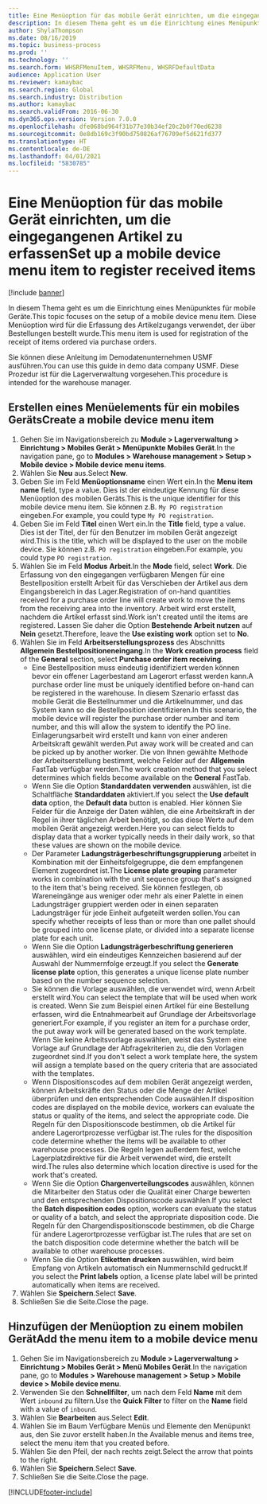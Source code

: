 ```yaml
---
title: Eine Menüoption für das mobile Gerät einrichten, um die eingegangenen Artikel zu erfassen
description: In diesem Thema geht es um die Einrichtung eines Menüpunktes für mobile Geräte.
author: ShylaThompson
ms.date: 08/16/2019
ms.topic: business-process
ms.prod: ''
ms.technology: ''
ms.search.form: WHSRFMenuItem, WHSRFMenu, WHSRFDefaultData
audience: Application User
ms.reviewer: kamaybac
ms.search.region: Global
ms.search.industry: Distribution
ms.author: kamaybac
ms.search.validFrom: 2016-06-30
ms.dyn365.ops.version: Version 7.0.0
ms.openlocfilehash: dfe068bd964f31b77e30b34ef20c2b0f70ed6238
ms.sourcegitcommit: 0e8db169c3f90bd750826af76709ef5d621fd377
ms.translationtype: HT
ms.contentlocale: de-DE
ms.lasthandoff: 04/01/2021
ms.locfileid: "5830785"
---
```

# <a name="set-up-a-mobile-device-menu-item-to-register-received-items"></a><span data-ttu-id="f6052-103">Eine Menüoption für das mobile Gerät einrichten, um die eingegangenen Artikel zu erfassen</span><span class="sxs-lookup"><span data-stu-id="f6052-103">Set up a mobile device menu item to register received items</span></span>

[!include [banner](../../includes/banner.md)]

<span data-ttu-id="f6052-104">In diesem Thema geht es um die Einrichtung eines Menüpunktes für mobile Geräte.</span><span class="sxs-lookup"><span data-stu-id="f6052-104">This topic focuses on the setup of a mobile device menu item.</span></span> <span data-ttu-id="f6052-105">Diese Menüoption wird für die Erfassung des Artikelzugangs verwendet, der über Bestellungen bestellt wurde.</span><span class="sxs-lookup"><span data-stu-id="f6052-105">This menu item is used for registration of the receipt of items ordered via purchase orders.</span></span> 

<span data-ttu-id="f6052-106">Sie können diese Anleitung im Demodatenunternehmen USMF ausführen.</span><span class="sxs-lookup"><span data-stu-id="f6052-106">You can use this guide in demo data company USMF.</span></span> <span data-ttu-id="f6052-107">Diese Prozedur ist für die Lagerverwaltung vorgesehen.</span><span class="sxs-lookup"><span data-stu-id="f6052-107">This procedure is intended for the warehouse manager.</span></span>


## <a name="create-a-mobile-device-menu-item"></a><span data-ttu-id="f6052-108">Erstellen eines Menüelements für ein mobiles Geräts</span><span class="sxs-lookup"><span data-stu-id="f6052-108">Create a mobile device menu item</span></span>
1. <span data-ttu-id="f6052-109">Gehen Sie im Navigationsbereich zu **Module > Lagerverwaltung > Einrichtung > Mobiles Gerät > Menüpunkte Mobiles Gerät**.</span><span class="sxs-lookup"><span data-stu-id="f6052-109">In the navigation pane, go to **Modules > Warehouse management > Setup > Mobile device > Mobile device menu items**.</span></span>
2. <span data-ttu-id="f6052-110">Wählen Sie **Neu** aus.</span><span class="sxs-lookup"><span data-stu-id="f6052-110">Select **New**.</span></span>
3. <span data-ttu-id="f6052-111">Geben Sie im Feld **Menüoptionsname** einen Wert ein.</span><span class="sxs-lookup"><span data-stu-id="f6052-111">In the **Menu item name** field, type a value.</span></span> <span data-ttu-id="f6052-112">Dies ist der eindeutige Kennung für diese Menüoption des mobilen Geräts.</span><span class="sxs-lookup"><span data-stu-id="f6052-112">This is the unique identifier for this mobile device menu item.</span></span> <span data-ttu-id="f6052-113">Sie können z.B. `My PO registration` eingeben.</span><span class="sxs-lookup"><span data-stu-id="f6052-113">For example, you could type `My PO registration`.</span></span>  
4. <span data-ttu-id="f6052-114">Geben Sie im Feld **Titel** einen Wert ein.</span><span class="sxs-lookup"><span data-stu-id="f6052-114">In the **Title** field, type a value.</span></span> <span data-ttu-id="f6052-115">Dies ist der Titel, der für den Benutzer im mobilen Gerät angezeigt wird.</span><span class="sxs-lookup"><span data-stu-id="f6052-115">This is the title, which will be displayed to the user on the mobile device.</span></span> <span data-ttu-id="f6052-116">Sie können z.B. `PO registration` eingeben.</span><span class="sxs-lookup"><span data-stu-id="f6052-116">For example, you could type `PO registration`.</span></span>  
5. <span data-ttu-id="f6052-117">Wählen Sie im Feld **Modus** **Arbeit**.</span><span class="sxs-lookup"><span data-stu-id="f6052-117">In the **Mode** field, select **Work**.</span></span> <span data-ttu-id="f6052-118">Die Erfassung von den eingegangen verfügbaren Mengen für eine Bestellposition erstellt Arbeit für das Verschieben der Artikel aus dem Eingangsbereich in das Lager.</span><span class="sxs-lookup"><span data-stu-id="f6052-118">Registration of on-hand quantities received for a purchase order line will create work to move the items from the receiving area into the inventory.</span></span> <span data-ttu-id="f6052-119">Arbeit wird erst erstellt, nachdem die Artikel erfasst sind.</span><span class="sxs-lookup"><span data-stu-id="f6052-119">Work isn't created until the items are registered.</span></span> <span data-ttu-id="f6052-120">Lassen Sie daher die Option **Bestehende Arbeit nutzen** auf **Nein** gesetzt.</span><span class="sxs-lookup"><span data-stu-id="f6052-120">Therefore, leave the **Use existing work** option set to **No**.</span></span>
6. <span data-ttu-id="f6052-121">Wählen Sie im Feld **Arbeitserstellungsprozess** des Abschnitts **Allgemein** **Bestellpositioneneingang**.</span><span class="sxs-lookup"><span data-stu-id="f6052-121">In the **Work creation process** field of the **General** section, select **Purchase order item receiving**.</span></span>
    - <span data-ttu-id="f6052-122">Eine Bestellposition muss eindeutig identifiziert werden können bevor ein offener Lagerbestand am Lagerort erfasst werden kann.</span><span class="sxs-lookup"><span data-stu-id="f6052-122">A purchase order line must be uniquely identified before on-hand can be registered in the warehouse.</span></span> <span data-ttu-id="f6052-123">In diesem Szenario erfasst das mobile Gerät die Bestellnummer und die Artikelnummer, und das System kann so die Bestellposition identifizieren.</span><span class="sxs-lookup"><span data-stu-id="f6052-123">In this scenario, the mobile device will register the purchase order number and item number, and this will allow the system to identify the PO line.</span></span> <span data-ttu-id="f6052-124">Einlagerungsarbeit wird erstellt und kann von einer anderen Arbeitskraft gewählt werden.</span><span class="sxs-lookup"><span data-stu-id="f6052-124">Put away work will be created and can be picked up by another worker.</span></span> <span data-ttu-id="f6052-125">Die von Ihnen gewählte Methode der Arbeitserstellung bestimmt, welche Felder auf der **Allgemein** FastTab verfügbar werden.</span><span class="sxs-lookup"><span data-stu-id="f6052-125">The work creation method that you select determines which fields become available on the **General** FastTab.</span></span>  
    - <span data-ttu-id="f6052-126">Wenn Sie die Option **Standarddaten verwenden** auswählen, ist die Schaltfläche **Standarddaten** aktiviert.</span><span class="sxs-lookup"><span data-stu-id="f6052-126">If you select the **Use default data** option, the **Default data** button is enabled.</span></span> <span data-ttu-id="f6052-127">Hier können Sie Felder für die Anzeige der Daten wählen, die eine Arbeitskraft in der Regel in ihrer täglichen Arbeit benötigt, so das diese Werte auf dem mobilen Gerät angezeigt werden.</span><span class="sxs-lookup"><span data-stu-id="f6052-127">Here you can select fields to display data that a worker typically needs in their daily work, so that these values are shown on the mobile device.</span></span>  
    - <span data-ttu-id="f6052-128">Der Parameter **Ladungsträgerbeschriftungsgruppierung** arbeitet in Kombination mit der Einheitsfolgegruppe, die dem empfangenen Element zugeordnet ist.</span><span class="sxs-lookup"><span data-stu-id="f6052-128">The **License plate grouping** parameter works in combination with the unit sequence group that's assigned to the item that's being received.</span></span> <span data-ttu-id="f6052-129">Sie können festlegen, ob Wareneingänge aus weniger oder mehr als einer Palette in einen Ladungsträger gruppiert werden oder in einen separaten Ladungsträger für jede Einheit aufgeteilt werden sollen.</span><span class="sxs-lookup"><span data-stu-id="f6052-129">You can specify whether receipts of less than or more than one pallet should be grouped into one license plate, or divided into a separate license plate for each unit.</span></span>  
    - <span data-ttu-id="f6052-130">Wenn Sie die Option **Ladungsträgerbeschriftung generieren** auswählen, wird ein eindeutiges Kennzeichen basierend auf der Auswahl der Nummernfolge erzeugt.</span><span class="sxs-lookup"><span data-stu-id="f6052-130">If you select the **Generate license plate** option, this generates a unique license plate number based on the number sequence selection.</span></span>  
    - <span data-ttu-id="f6052-131">Sie können die Vorlage auswählen, die verwendet wird, wenn Arbeit erstellt wird.</span><span class="sxs-lookup"><span data-stu-id="f6052-131">You can select the template that will be used when work is created.</span></span> <span data-ttu-id="f6052-132">Wenn Sie zum Beispiel einen Artikel für eine Bestellung erfassen, wird die Entnahmearbeit auf Grundlage der Arbeitsvorlage generiert.</span><span class="sxs-lookup"><span data-stu-id="f6052-132">For example, if you register an item for a purchase order, the put away work will be generated based on the work template.</span></span> <span data-ttu-id="f6052-133">Wenn Sie keine Arbeitsvorlage auswählen, weist das System eine Vorlage auf Grundlage der Abfragekriterien zu, die den Vorlagen zugeordnet sind.</span><span class="sxs-lookup"><span data-stu-id="f6052-133">If you don't select a work template here, the system will assign a template based on the query criteria that are associated with the templates.</span></span>  
    - <span data-ttu-id="f6052-134">Wenn Dispositionscodes auf dem mobilen Gerät angezeigt werden, können Arbeitskräfte den Status oder die Menge der Artikel überprüfen und den entsprechenden Code auswählen.</span><span class="sxs-lookup"><span data-stu-id="f6052-134">If disposition codes are displayed on the mobile device, workers can evaluate the status or quality of the items, and select the appropriate code.</span></span> <span data-ttu-id="f6052-135">Die Regeln für den Dispositionscode bestimmen, ob die Artikel für andere Lagerortprozesse verfügbar ist.</span><span class="sxs-lookup"><span data-stu-id="f6052-135">The rules for the disposition code determine whether the items will be available to other warehouse processes.</span></span> <span data-ttu-id="f6052-136">Die Regeln legen außerdem fest, welche Lagerplatzdirektive für die Arbeit verwendet wird, die erstellt wird.</span><span class="sxs-lookup"><span data-stu-id="f6052-136">The rules also determine which location directive is used for the work that's created.</span></span>   
    - <span data-ttu-id="f6052-137">Wenn Sie die Option **Chargenverteilungscodes** auswählen, können die Mitarbeiter den Status oder die Qualität einer Charge bewerten und den entsprechenden Dispositionscode auswählen.</span><span class="sxs-lookup"><span data-stu-id="f6052-137">If you select the **Batch disposition codes** option, workers can evaluate the status or quality of a batch, and select the appropriate disposition code.</span></span> <span data-ttu-id="f6052-138">Die Regeln für den Chargendispositionscode bestimmen, ob die Charge für andere Lagerortprozesse verfügbar ist.</span><span class="sxs-lookup"><span data-stu-id="f6052-138">The rules that are set on the batch disposition code determine whether the batch will be available to other warehouse processes.</span></span>  
    - <span data-ttu-id="f6052-139">Wenn Sie die Option **Etiketten drucken** auswählen, wird beim Empfang von Artikeln automatisch ein Nummernschild gedruckt.</span><span class="sxs-lookup"><span data-stu-id="f6052-139">If you select the **Print labels** option, a license plate label will be printed automatically when items are received.</span></span>  
7. <span data-ttu-id="f6052-140">Wählen Sie **Speichern**.</span><span class="sxs-lookup"><span data-stu-id="f6052-140">Select **Save**.</span></span>
8. <span data-ttu-id="f6052-141">Schließen Sie die Seite.</span><span class="sxs-lookup"><span data-stu-id="f6052-141">Close the page.</span></span>

## <a name="add-the-menu-item-to-a-mobile-device-menu"></a><span data-ttu-id="f6052-142">Hinzufügen der Menüoption zu einem mobilen Gerät</span><span class="sxs-lookup"><span data-stu-id="f6052-142">Add the menu item to a mobile device menu</span></span>
1. <span data-ttu-id="f6052-143">Gehen Sie im Navigationsbereich zu **Module > Lagerverwaltung > Einrichtung > Mobiles Gerät > Menü Mobiles Gerät**.</span><span class="sxs-lookup"><span data-stu-id="f6052-143">In the navigation pane, go to **Modules > Warehouse management > Setup > Mobile device > Mobile device menu**.</span></span>
2. <span data-ttu-id="f6052-144">Verwenden Sie den **Schnellfilter**, um nach dem Feld **Name** mit dem Wert `inbound` zu filtern.</span><span class="sxs-lookup"><span data-stu-id="f6052-144">Use the **Quick Filter** to filter on the **Name** field with a value of `inbound`.</span></span>
3. <span data-ttu-id="f6052-145">Wählen Sie **Bearbeiten** aus.</span><span class="sxs-lookup"><span data-stu-id="f6052-145">Select **Edit**.</span></span>
4. <span data-ttu-id="f6052-146">Wählen Sie im Baum Verfügbare Menüs und Elemente den Menüpunkt aus, den Sie zuvor erstellt haben.</span><span class="sxs-lookup"><span data-stu-id="f6052-146">In the Available menus and items tree, select the menu item that you created before.</span></span>
5. <span data-ttu-id="f6052-147">Wählen Sie den Pfeil, der nach rechts zeigt.</span><span class="sxs-lookup"><span data-stu-id="f6052-147">Select the arrow that points to the right.</span></span>
6. <span data-ttu-id="f6052-148">Wählen Sie **Speichern**.</span><span class="sxs-lookup"><span data-stu-id="f6052-148">Select **Save**.</span></span>
7. <span data-ttu-id="f6052-149">Schließen Sie die Seite.</span><span class="sxs-lookup"><span data-stu-id="f6052-149">Close the page.</span></span>



[!INCLUDE[footer-include](../../../includes/footer-banner.md)]